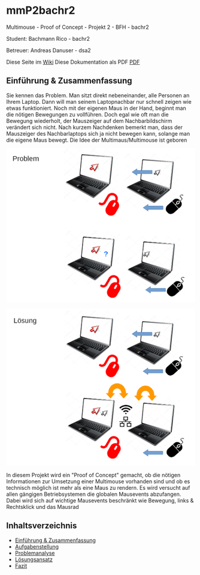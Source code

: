 # mmP2bachr2
Multimouse - Proof of Concept - Projekt 2 - BFH - bachr2

Student: Bachmann Rico - bachr2

Betreuer: Andreas Danuser - dsa2

Diese Seite im [Wiki](https://github.com/i3luefirech/mmP2bachr2/wiki)
Diese Dokumentation als PDF [PDF](https://github.com/i3luefirech/mmP2bachr2/raw/master/doku/doku.pdf)

## Einführung & Zusammenfassung
Sie kennen das Problem. Man sitzt direkt nebeneinander, alle Personen an Ihrem Laptop.
Dann will man seinem Laptopnachbar nur schnell zeigen wie etwas funktioniert.
Noch mit der eigenen Maus in der Hand, beginnt man die nötigen Bewegungen zu vollführen.
Doch egal wie oft man die Bewegung wiederholt, der Mauszeiger auf dem Nachbarbildschirm verändert sich nicht.
Nach kurzem Nachdenken bemerkt man, dass der Mauszeiger des Nachbarlaptops sich ja nicht bewegen kann, solange man die eigene Maus bewegt.
Die Idee der Multimaus/Multimouse ist geboren

![Problem](https://github.com/i3luefirech/mmP2bachr2/raw/master/doku/problem.PNG)

![Lösung](https://github.com/i3luefirech/mmP2bachr2/raw/master/doku/l%C3%B6sung.PNG)

In diesem Projekt wird ein "Proof of Concept" gemacht, ob die nötigen Informationen zur Umsetzung einer Multimouse vorhanden sind und ob es technisch möglich ist mehr als eine Maus zu rendern.
Es wird versucht auf allen gängigen Betriebsystemen die globalen Mausevents abzufangen. Dabei wird sich auf wichtige Mausevents beschränkt wie Bewegung, links & Rechtsklick und das Mausrad

## Inhaltsverzeichnis
- [Einführung & Zusammenfassung](https://github.com/i3luefirech/mmP2bachr2/wiki)
- [Aufgabenstellung](https://github.com/i3luefirech/mmP2bachr2/wiki/Aufgabenstellung)
- [Problemanalyse](https://github.com/i3luefirech/mmP2bachr2/wiki/Problemanalyse)
- [Lösungsansatz](https://github.com/i3luefirech/mmP2bachr2/wiki/L%C3%B6sungsansatz)
- [Fazit](https://github.com/i3luefirech/mmP2bachr2/wiki/Fazit)
